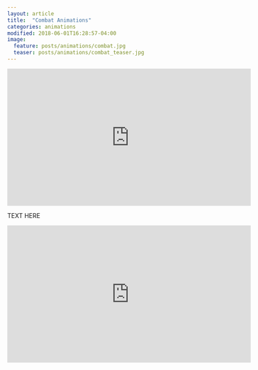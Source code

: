 ```yaml
---
layout: article
title:  "Combat Animations"
categories: animations
modified: 2018-06-01T16:28:57-04:00
image:
  feature: posts/animations/combat.jpg
  teaser: posts/animations/combat_teaser.jpg
---
```


<iframe width="560" height="315" src="https://www.youtube.com/embed/U9y2TMrS6DE" frameborder="0" allow="accelerometer; autoplay; encrypted-media; gyroscope; picture-in-picture" allowfullscreen></iframe>

TEXT HERE

<iframe width="560" height="315" src="https://www.youtube.com/embed/k51DKROQuMU" frameborder="0" allow="accelerometer; autoplay; encrypted-media; gyroscope; picture-in-picture" allowfullscreen></iframe>
